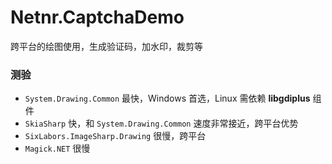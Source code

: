 # Netnr.CaptchaDemo
跨平台的绘图使用，生成验证码，加水印，裁剪等

### 测验
- `System.Drawing.Common` 最快，Windows 首选，Linux 需依赖 **libgdiplus** 组件
- `SkiaSharp` 快，和 `System.Drawing.Common` 速度非常接近，跨平台优势
- `SixLabors.ImageSharp.Drawing` 很慢，跨平台
- `Magick.NET` 很慢